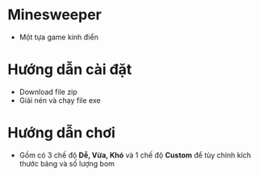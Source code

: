 # Minesweeper
- Một tựa game kinh điển 
# Hướng dẫn cài đặt
- Download file zip
- Giải nén và chạy file exe
# Hướng dẫn chơi
- Gồm có 3 chế độ __Dễ, Vừa, Khó__ và 1 chế độ __Custom__ để tùy chỉnh kích thước bảng và số lượng bom
